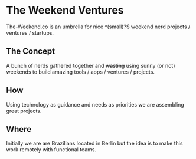 # The Weekend Ventures

The-Weekend.co is an umbrella for nice ^(small)?$ weekend nerd projects / ventures / startups.

## The Concept

A bunch of nerds gathered together and ~~wasting~~ using sunny (or not) weekends to build amazing tools / apps / ventures / projects.

## How

Using technology as guidance and needs as priorities we are assembling great projects.

## Where

Initially we are are Brazilians located in Berlin but the idea is to make this work remotely with functional teams.
